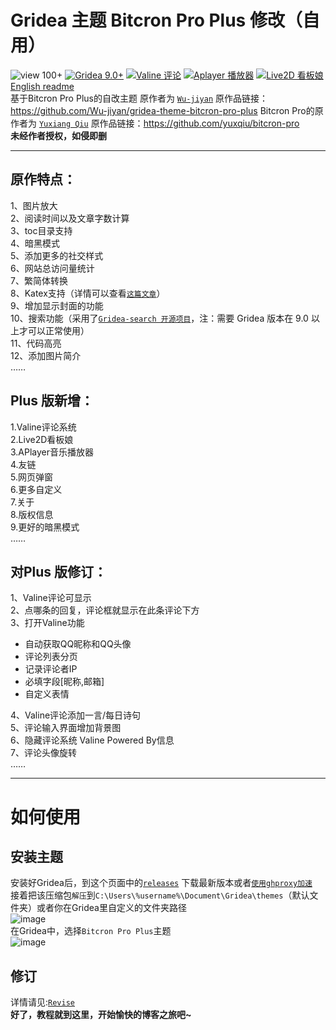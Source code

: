 # Gridea 主题 Bitcron Pro Plus 修改（自用）
![view 100+](https://img.shields.io/badge/view-100+-grey.svg)
[![Gridea 9.0+](https://img.shields.io/badge/Gridea-9.0+-yellow.svg)](https://gridea.dev "Gridea")
[![Valine 评论](https://img.shields.io/badge/Valine-评论-blue.svg)](https://valine.js.org/ "Valine")
[![Aplayer 播放器](https://img.shields.io/badge/Aplayer-音乐-lightyellow.svg)](https://aplayer.js.org/ "Aplayer")
[![Live2D 看板娘](https://img.shields.io/badge/Live2D-看板娘-orange.svg)](https://github.com/stevenjoezhang/live2d-widget "Live2D-widget")
<br>
[English readme](./README_en.md)<br>
基于Bitcron Pro Plus的自改主题 原作者为 [`Wu-jiyan`](https://github.com/Wu-jiyan) 原作品链接：<https://github.com/Wu-jiyan/gridea-theme-bitcron-pro-plus>
Bitcron Pro的原作者为 [`Yuxiang Qiu`](https://github.com/yuxqiu) 原作品链接：<https://github.com/yuxqiu/bitcron-pro>
<br>
**未经作者授权，如侵即删**
<br>
***

## 原作特点：
1、图片放大<br>
2、阅读时间以及文章字数计算<br>
3、toc目录支持<br>
4、暗黑模式<br>
5、添加更多的社交样式<br>
6、网站总访问量统计<br>
7、繁简体转换<br>
8、Katex支持（详情可以查看[`这篇文章`](https://blog.blinkstar.cn/post/katex/)）<br>
9、增加显示封面的功能<br>
10、搜索功能（采用了[`Gridea-search 开源项目`](https://github.com/tangkaichuan/gridea-search)，注：需要 Gridea 版本在 9.0 以上才可以正常使用）<br>
11、代码高亮<br>
12、添加图片简介<br>
……

## Plus 版新增：
1.Valine评论系统<br>
2.Live2D看板娘<br>
3.APlayer音乐播放器<br>
4.友链<br>
5.网页弹窗<br>
6.更多自定义<br>
7.关于<br>
8.版权信息<br>
9.更好的暗黑模式<br>
……

## 对Plus 版修订：
1、Valine评论可显示<br>
2、点哪条的回复，评论框就显示在此条评论下方<br>
3、打开Valine功能<br>

- 自动获取QQ昵称和QQ头像
- 评论列表分页
- 记录评论者IP
- 必填字段[昵称,邮箱]
- 自定义表情

4、Valine评论添加一言/每日诗句<br>
5、评论输入界面增加背景图<br>
6、隐藏评论系统 Valine Powered By信息<br>
7、评论头像旋转<br>
……
***
# 如何使用
## 安装主题
安装好Gridea后，到这个页面中的[`releases`](https://github.com/Wu-jiyan/gridea-theme-bitcron-pro-plus/releases) 下载最新版本或者[`使用ghproxy加速`](https://ghproxy.com/https://github.com/Wu-jiyan/gridea-theme-bitcron-pro-plus/releases/)
<br>
接着把该压缩包`解压`到`C:\Users\%username%\Document\Gridea\themes`（默认文件夹）或者你在Gridea里自定义的文件夹路径<br>
![image](https://user-images.githubusercontent.com/107091865/197366234-bd63971a-65b6-40ab-8c4f-f5baea4f0b1b.png)
<br>
在Gridea中，选择`Bitcron Pro Plus`主题<br>
![image](https://user-images.githubusercontent.com/107091865/197372719-e43e033b-f492-4ce2-92e2-ffc1bcc87a76.png)

## 修订
详情请见:[`Revise`](https://xiaxi626.github.io/post/bitcron-pro-plus-zhu-ti-xiu-gai-zi-yong)<br>
 **好了，教程就到这里，开始愉快的博客之旅吧~**
 